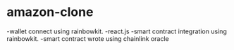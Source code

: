 # amazon-clone

-wallet connect using rainbowkit.
-react.js
-smart contract integration using rainbowkit.
-smart contract wrote using chainlink oracle
